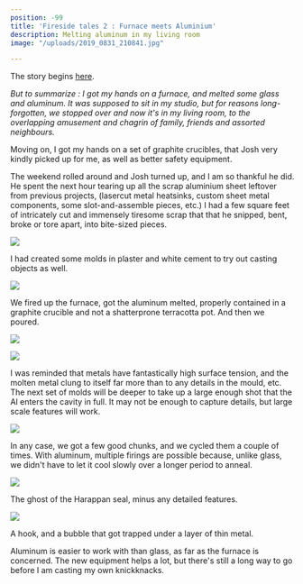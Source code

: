 ```yaml
---
position: -99
title: 'Fireside tales 2 : Furnace meets Aluminium'
description: Melting aluminum in my living room
image: "/uploads/2019_0831_210841.jpg"

---
```

The story begins [here](https://www.jesalmehta.com/explorations/furnace-frolic/).

_But to summarize : I got my hands on a furnace, and melted some glass and aluminum. It was supposed to sit in my studio, but for reasons long-forgotten, we stopped over and now it's in my living room, to the overlapping amusement and chagrin of family, friends and assorted neighbours._

Moving on, I got my hands on a set of graphite crucibles, that Josh very kindly picked up for me, as well as better safety equipment.

The weekend rolled around and Josh turned up, and I am so thankful he did. He spent the next hour tearing up all the scrap aluminium sheet leftover from previous projects, (lasercut metal heatsinks, custom sheet metal components, some slot-and-assemble pieces, etc.) I had a few square feet of intricately cut and immensely tiresome scrap that that he snipped, bent, broke or tore apart, into bite-sized pieces.

![](/uploads/2019_0831_210812.jpg)

I had created some molds in plaster and white cement to try out casting objects as well.

![](/uploads/2019_0831_221218.jpg)

We fired up the furnace, got the aluminum melted, properly contained in a graphite crucible and not a shatterprone terracotta pot. And then we poured.

![](/uploads/2019_0831_210841.jpg)

![](/uploads/2019_0831_215528-2.jpg)

I was reminded that metals have fantastically high surface tension, and the molten metal clung to itself far more than to any details in the mould, etc. The next set of molds will be deeper to take up a large enough shot that the Al enters the cavity in full. It may not be enough to capture details, but large scale features will work.

![](/uploads/2019_0831_231918.jpg)

In any case, we got a few good chunks, and we cycled them a couple of times. With aluminum, multiple firings are possible because, unlike glass, we didn't have to let it cool slowly over a longer period to anneal.

![](/uploads/2019_0902_130948.jpg)

The ghost of the Harappan seal, minus any detailed features.

![](/uploads/2019_0902_131004.jpg)

A hook, and a bubble that got trapped under a layer of thin metal.

Aluminum is easier to work with than glass, as far as the furnace is concerned. The new equipment helps a lot, but there's still a long way to go before I am casting my own knickknacks.